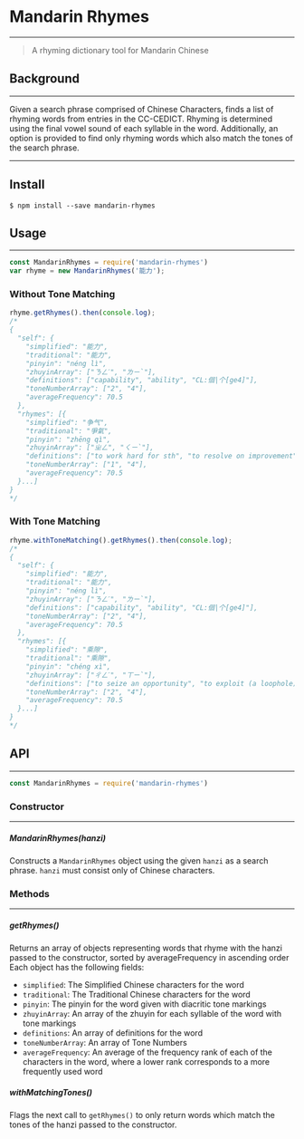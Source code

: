 # Mandarin Rhymes
---
>A rhyming dictionary tool for Mandarin Chinese

## Background
---
Given a search phrase comprised of Chinese Characters, finds a list of rhyming words from entries in the CC-CEDICT. Rhyming is determined using the final vowel sound of each syllable in the word. Additionally, an option is provided to find only rhyming words which also match the tones of the search phrase.

---
## Install

  `$ npm install --save mandarin-rhymes`


## Usage
---
```javascript
const MandarinRhymes = require('mandarin-rhymes')
var rhyme = new MandarinRhymes('能力');
```
### Without Tone Matching
```javascript
rhyme.getRhymes().then(console.log);
/*
{
  "self": {
    "simplified": "能力",
    "traditional": "能力",
    "pinyin": "néng lì",
    "zhuyinArray": ["ㄋㄥˊ", "ㄌㄧ`"],
    "definitions": ["capability", "ability", "CL:個|个[ge4]"],
    "toneNumberArray": ["2", "4"],
    "averageFrequency": 70.5
  },
  "rhymes": [{
    "simplified": "争气",
    "traditional": "爭氣",
    "pinyin": "zhēng qì",
    "zhuyinArray": ["ㄓㄥ", "ㄑㄧ`"],
    "definitions": ["to work hard for sth", "to resolve on improvement", "determined not to fall short"],
    "toneNumberArray": ["1", "4"],
    "averageFrequency": 70.5
  }...]
}
*/
```
### With Tone Matching
```javascript
rhyme.withToneMatching().getRhymes().then(console.log);
/*
{
  "self": {
    "simplified": "能力",
    "traditional": "能力",
    "pinyin": "néng lì",
    "zhuyinArray": ["ㄋㄥˊ", "ㄌㄧ`"],
    "definitions": ["capability", "ability", "CL:個|个[ge4]"],
    "toneNumberArray": ["2", "4"],
    "averageFrequency": 70.5
  },
  "rhymes": [{
    "simplified": "乘隙",
    "traditional": "乘隙",
    "pinyin": "chéng xì",
    "zhuyinArray": ["ㄔㄥˊ", "ㄒㄧ`"],
    "definitions": ["to seize an opportunity", "to exploit (a loophole)"],
    "toneNumberArray": ["2", "4"],
    "averageFrequency": 70.5
  }...]
}
*/
```
## API
---
```js
const MandarinRhymes = require('mandarin-rhymes')
```

### Constructor
---

##### MandarinRhymes(hanzi)
Constructs a `MandarinRhymes` object using the given `hanzi` as a search phrase.
`hanzi` must consist only of Chinese characters.

### Methods
---
##### getRhymes()
Returns an array of objects representing words that rhyme with the hanzi passed to the constructor, sorted by averageFrequency in ascending order
Each object has the following fields:
* `simplified`: The Simplified Chinese characters for the word
* `traditional`: The Traditional Chinese characters for the word
* `pinyin`: The pinyin for the word given with diacritic tone markings
* `zhuyinArray`: An array of the zhuyin for each syllable of the word with tone markings
* `definitions`: An array of definitions for the word
* `toneNumberArray`: An array of Tone Numbers
* `averageFrequency`: An average of the frequency rank of each of the characters in the  word, where a lower rank corresponds to a more frequently used word

##### withMatchingTones()
Flags the next call to `getRhymes()` to only return words which match the tones of the hanzi passed to the constructor.

